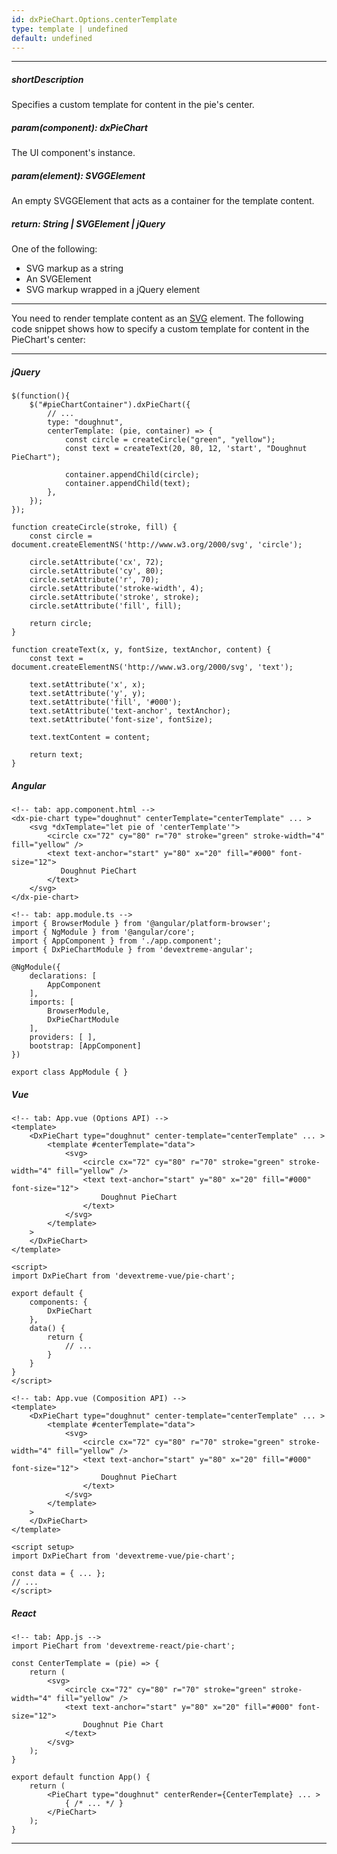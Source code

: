 ```yaml
---
id: dxPieChart.Options.centerTemplate
type: template | undefined
default: undefined
---
```

---
##### shortDescription
Specifies a custom template for content in the pie's center.

##### param(component): dxPieChart
The UI component's instance.

##### param(element): SVGGElement
An empty SVGGElement that acts as a container for the template content.

##### return: String | SVGElement | jQuery
One of the following:

- SVG markup as a string
- An SVGElement
- SVG markup wrapped in a jQuery element

---
You need to render template content as an [SVG](https://developer.mozilla.org/en-US/docs/Web/SVG) element. The following code snippet shows how to specify a custom template for content in the PieChart's center:

---
##### jQuery

    $(function(){
        $("#pieChartContainer").dxPieChart({
            // ...
            type: "doughnut", 
            centerTemplate: (pie, container) => {
                const circle = createCircle("green", "yellow");
                const text = createText(20, 80, 12, 'start', "Doughnut PieChart");

                container.appendChild(circle);
                container.appendChild(text);
            },
        });
    });

    function createCircle(stroke, fill) {
        const circle = document.createElementNS('http://www.w3.org/2000/svg', 'circle');
    
        circle.setAttribute('cx', 72);
        circle.setAttribute('cy', 80);
        circle.setAttribute('r', 70);
        circle.setAttribute('stroke-width', 4);
        circle.setAttribute('stroke', stroke);
        circle.setAttribute('fill', fill);
        
        return circle;
    }

    function createText(x, y, fontSize, textAnchor, content) {
        const text = document.createElementNS('http://www.w3.org/2000/svg', 'text');

        text.setAttribute('x', x);
        text.setAttribute('y', y);
        text.setAttribute('fill', '#000');
        text.setAttribute('text-anchor', textAnchor);
        text.setAttribute('font-size', fontSize);
            
        text.textContent = content;
        
        return text;
    }

##### Angular

    <!-- tab: app.component.html -->
    <dx-pie-chart type="doughnut" centerTemplate="centerTemplate" ... >
        <svg *dxTemplate="let pie of 'centerTemplate'">
            <circle cx="72" cy="80" r="70" stroke="green" stroke-width="4" fill="yellow" />
            <text text-anchor="start" y="80" x="20" fill="#000" font-size="12">
               Doughnut PieChart
            </text>
        </svg>
    </dx-pie-chart>

    <!-- tab: app.module.ts -->
    import { BrowserModule } from '@angular/platform-browser'; 
    import { NgModule } from '@angular/core'; 
    import { AppComponent } from './app.component'; 
    import { DxPieChartModule } from 'devextreme-angular'; 

    @NgModule({ 
        declarations: [ 
            AppComponent 
        ], 
        imports: [ 
            BrowserModule, 
            DxPieChartModule 
        ], 
        providers: [ ], 
        bootstrap: [AppComponent] 
    }) 

    export class AppModule { } 

##### Vue

    <!-- tab: App.vue (Options API) -->
    <template>
        <DxPieChart type="doughnut" center-template="centerTemplate" ... >
            <template #centerTemplate="data">
                <svg>
                    <circle cx="72" cy="80" r="70" stroke="green" stroke-width="4" fill="yellow" />
                    <text text-anchor="start" y="80" x="20" fill="#000" font-size="12">
                        Doughnut PieChart
                    </text>
                </svg>
            </template>
        >
        </DxPieChart>
    </template>

    <script>
    import DxPieChart from 'devextreme-vue/pie-chart'; 

    export default {
        components: {
            DxPieChart
        },
        data() {
            return {
                // ...
            }
        }
    }
    </script>

    <!-- tab: App.vue (Composition API) -->
    <template>
        <DxPieChart type="doughnut" center-template="centerTemplate" ... >
            <template #centerTemplate="data">
                <svg>
                    <circle cx="72" cy="80" r="70" stroke="green" stroke-width="4" fill="yellow" />
                    <text text-anchor="start" y="80" x="20" fill="#000" font-size="12">
                        Doughnut PieChart
                    </text>
                </svg>
            </template>
        >
        </DxPieChart>
    </template>

    <script setup>
    import DxPieChart from 'devextreme-vue/pie-chart';

    const data = { ... };
    // ...
    </script>

##### React

    <!-- tab: App.js -->
    import PieChart from 'devextreme-react/pie-chart';

    const CenterTemplate = (pie) => {
        return (
            <svg>
                <circle cx="72" cy="80" r="70" stroke="green" stroke-width="4" fill="yellow" />
                <text text-anchor="start" y="80" x="20" fill="#000" font-size="12">
                    Doughnut Pie Chart
                </text>
            </svg>
        );
    }

    export default function App() {   
        return ( 
            <PieChart type="doughnut" centerRender={CenterTemplate} ... >   
                { /* ... */ } 
            </PieChart>       
        ); 
    } 

---